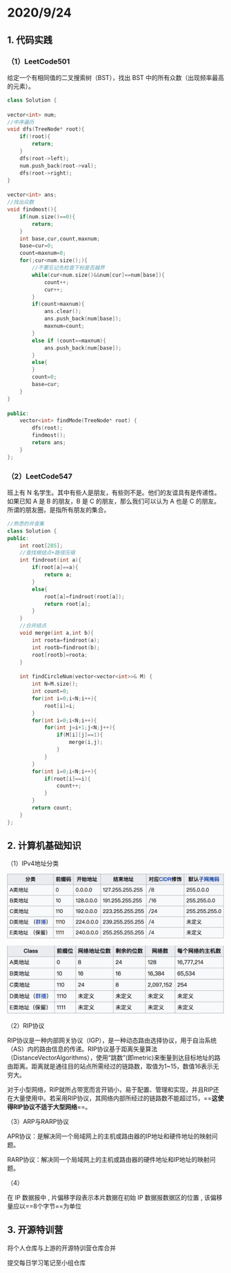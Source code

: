 # 2020/9/24

## 1. 代码实践

### （1）LeetCode501 

给定一个有相同值的二叉搜索树（BST），找出 BST 中的所有众数（出现频率最高的元素）。

```c++
class Solution {

vector<int> num;
//中序遍历
void dfs(TreeNode* root){
    if(!root){
        return;
    }
    dfs(root->left);
    num.push_back(root->val);
    dfs(root->right);
}

vector<int> ans;
//找出众数
void findmost(){
    if(num.size()==0){
        return;
    }
    int base,cur,count,maxnum;
    base=cur=0;
    count=maxnum=0;
    for(;cur<num.size();){
        //不要忘记先检查下标是否越界
        while(cur<num.size()&&num[cur]==num[base]){
            count++;
            cur++;
        }
        if(count>maxnum){
            ans.clear();
            ans.push_back(num[base]);         
            maxnum=count;
        }
        else if (count==maxnum){
            ans.push_back(num[base]);
        }
        else{           
        }
        count=0;
        base=cur;       
    }
}

public:
    vector<int> findMode(TreeNode* root) {
        dfs(root);
        findmost();
        return ans;
    }
};
```

### （2）LeetCode547

班上有 N 名学生。其中有些人是朋友，有些则不是。他们的友谊具有是传递性。如果已知 A 是 B 的朋友，B 是 C 的朋友，那么我们可以认为 A 也是 C 的朋友。所谓的朋友圈，是指所有朋友的集合。

```c++
//熟悉的并查集
class Solution {
public:  
    int root[205];
    //查找根结点+路径压缩
    int findroot(int a){
        if(root[a]==a){
            return a;
        }
        else{
            root[a]=findroot(root[a]);
            return root[a];
        }
    }
    //合并结点
    void merge(int a,int b){
        int roota=findroot(a);
        int rootb=findroot(b);
        root[rootb]=roota;
    }
    
    int findCircleNum(vector<vector<int>>& M) {
        int N=M.size();
        int count=0;
        for(int i=0;i<N;i++){
            root[i]=i;
        }
        for(int i=0;i<N;i++){
            for(int j=i+1;j<N;j++){
                if(M[i][j]==1){
                    merge(i,j);
                }
            }
        }
        for(int i=0;i<N;i++){
            if(root[i]==i){
                count++;
            }
        }
        return count;
    }
};
```





## 2. 计算机基础知识

（1）IPv4地址分类

![2020924_1](./2020924_1.png)

![2020924_2](./2020924_2.png)

（2）RIP协议

RIP协议是一种内部网关协议（IGP），是一种动态路由选择协议，用于自治系统（AS）内的路由信息的传递。RIP协议基于距离矢量算法（DistanceVectorAlgorithms），使用“跳数”(即metric)来衡量到达目标地址的路由距离。距离就是通往目的站点所需经过的链路数，取值为1~15，数值16表示无穷大。

对于小型网络，RIP就所占带宽而言开销小，易于配置、管理和实现，并且RIP还在大量使用中。若采用RIP协议，其网络内部所经过的链路数不能超过15，==**这使得RIP协议不适于大型网络**==。

（3）ARP与RARP协议

APR协议：是解决同一个局域网上的主机或路由器的IP地址和硬件地址的映射问题。

RARP协议：解决同一个局域网上的主机或路由器的硬件地址和IP地址的映射问题。

（4）

在 IP 数据报中 , 片偏移字段表示本片数据在初始 IP 数据报数据区的位置 , 该偏移量应以==8个字节==为单位



## 3. 开源特训营

将个人仓库与上游的开源特训营仓库合并

提交每日学习笔记至小组仓库